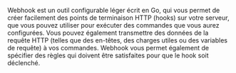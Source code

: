 Webhook est un outil configurable léger écrit en Go, qui vous permet de créer facilement des points de terminaison HTTP (hooks) sur votre serveur, que vous pouvez utiliser pour exécuter des commandes que vous aurez configurées. Vous pouvez également transmettre des données de la requête HTTP (telles que des en-têtes, des charges utiles ou des variables de requête) à vos commandes. Webhook vous permet également de spécifier des règles qui doivent être satisfaites pour que le hook soit déclenché.
